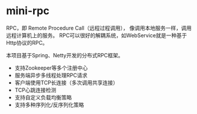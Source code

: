 # mini-rpc
RPC，即 Remote Procedure Call（远程过程调用）， 像调用本地服务一样，调用远程计算机上的服务。 RPC可以很好的解耦系统，如WebService就是一种基于Http协议的RPC。

本项目基于Spring、Netty开发的分布式RPC框架。

- 支持Zookeeper等多个注册中心
- 服务端异步多线程处理RPC请求
- 客户端使用TCP长连接（多次调用共享连接）
- TCP心跳连接检测
- 支持自定义负载均衡策略
- 支持多种序列化/反序列化策略
